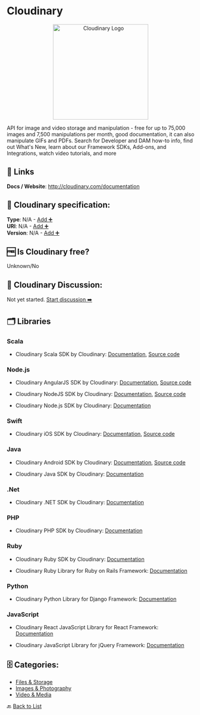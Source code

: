 # Cloudinary
<p align="center">
    <img width="256" src="https://raw.githubusercontent.com/apis-list/apis-list/main/apis/cloudinary/logo_256x256.png" alt="Cloudinary Logo"/>
</p>
API for image and video storage and manipulation - free for up to 75,000 images and 7,500 manipulations per month, good documentation, it can also manipulate GIFs and PDFs. Search for Developer and DAM how-to info, find out What&#x27;s New, learn about our Framework SDKs, Add-ons, and Integrations, watch video tutorials, and more

##  🔗 Links
**Docs / Website**: http://cloudinary.com/documentation

## 🧬 Cloudinary specification:
**Type**: N/A - [Add ➕](https://github.com/apis-list/apis-list/edit/main/apis-list.yaml)  
**URI**: N/A - [Add ➕](https://github.com/apis-list/apis-list/edit/main/apis-list.yaml)  
**Version**: N/A - [Add ➕](https://github.com/apis-list/apis-list/edit/main/apis-list.yaml)

## 🆓 Is Cloudinary free?
 Unknown/No 

## 💬 Cloudinary Discussion:
Not yet started. [Start discussion ➡️](https://github.com/apis-list/apis-list/discussions/new)

## 🗂️ Libraries
### Scala
- Cloudinary Scala SDK by Cloudinary: [Documentation](https://github.com/cloudinary/cloudinary_scala/blob/master/README.md), [Source code](https://github.com/cloudinary/cloudinary_scala)

### Node.js
- Cloudinary AngularJS SDK by Cloudinary: [Documentation](https://github.com/cloudinary/cloudinary_angular/wiki), [Source code](https://github.com/cloudinary/cloudinary_angular)

- Cloudinary NodeJS SDK by Cloudinary: [Documentation](http://cloudinary.com/documentation/node_integration), [Source code](https://github.com/cloudinary/cloudinary_npm)

- Cloudinary Node.js SDK by Cloudinary: [Documentation](http://cloudinary.com/documentation/node_image_upload#server_side_upload)

### Swift
- Cloudinary iOS SDK by Cloudinary: [Documentation](https://github.com/cloudinary/cloudinary_ios/blob/master/README.md), [Source code](https://github.com/cloudinary/cloudinary_ios)

### Java
- Cloudinary Android SDK by Cloudinary: [Documentation](https://github.com/cloudinary/cloudinary_java/blob/master/cloudinary-android/README.md), [Source code](https://github.com/cloudinary/cloudinary_java/tree/master/cloudinary-android)

- Cloudinary Java SDK by Cloudinary: [Documentation](http://cloudinary.com/documentation/java_image_upload#server_side_upload)

### .Net
- Cloudinary .NET SDK by Cloudinary: [Documentation](http://cloudinary.com/documentation/dotnet_image_upload#server_side_upload)

### PHP
- Cloudinary PHP SDK by Cloudinary: [Documentation](http://cloudinary.com/documentation/php_image_upload#server_side_upload)

### Ruby
- Cloudinary Ruby SDK by Cloudinary: [Documentation](http://cloudinary.com/documentation/rails_image_upload#server_side_upload)

- Cloudinary Ruby Library for Ruby on Rails Framework: [Documentation](https://cloudinary.com/documentation/rails_integration)

### Python
- Cloudinary Python Library for Django Framework: [Documentation](https://cloudinary.com/documentation/django_integration)

### JavaScript
- Cloudinary React JavaScript Library for React Framework: [Documentation](https://github.com/cloudinary/cloudinary-react)

- Cloudinary JavaScript Library for jQuery Framework: [Documentation](https://cloudinary.com/documentation/jquery_integration)


## 🗄️ Categories:
- [Files & Storage](https://github.com/apis-list/apis-list#files--storage-)
- [Images & Photography](https://github.com/apis-list/apis-list#images--photography-)
- [Video & Media](https://github.com/apis-list/apis-list#video--media-)

🔙  [Back to List](https://github.com/apis-list/apis-list)
